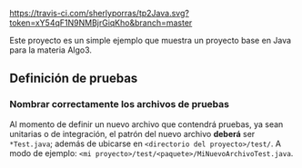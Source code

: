 


https://travis-ci.com/sherlyporras/tp2Java.svg?token=xY54qF1N9NMBjrGiqKho&branch=master 

Este proyecto es un simple ejemplo que muestra un proyecto base en Java para la materia Algo3.

## Definición de pruebas
### Nombrar correctamente los archivos de pruebas

Al momento de definir un nuevo archivo que contendrá pruebas, ya sean unitarias o de integración, el patrón del nuevo archivo **deberá** ser `*Test.java`; además de ubicarse en `<directorio del proyecto>/test/`. A modo de ejemplo: `<mi proyecto>/test/<paquete>/MiNuevoArchivoTest.java`.
